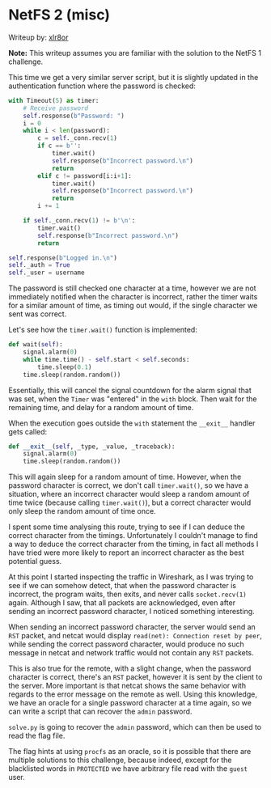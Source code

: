 # NetFS 2 (misc)
Writeup by: [xlr8or](https://ctftime.org/team/235001)

**Note:** This writeup assumes you are familiar with the solution to the NetFS 1 challenge.

This time we get a very similar server script, but it is slightly updated in the authentication function where the password is checked:
```python
with Timeout(5) as timer:
    # Receive password
    self.response(b"Password: ")
    i = 0
    while i < len(password):
        c = self._conn.recv(1)
        if c == b'':
            timer.wait()
            self.response(b"Incorrect password.\n")
            return
        elif c != password[i:i+1]:
            timer.wait()
            self.response(b"Incorrect password.\n")
            return
        i += 1

    if self._conn.recv(1) != b'\n':
        timer.wait()
        self.response(b"Incorrect password.\n")
        return

self.response(b"Logged in.\n")
self._auth = True
self._user = username
```

The password is still checked one character at a time, however we are not immediately notified when the character is incorrect, rather the timer waits for a similar amount of time, as timing out would, if the single character we sent was correct.

Let's see how the `timer.wait()` function is implemented:
```python
def wait(self):
    signal.alarm(0)
    while time.time() - self.start < self.seconds:
        time.sleep(0.1)
    time.sleep(random.random())
```

Essentially, this will cancel the signal countdown for the alarm signal that was set, when the `Timer` was "entered" in the `with` block.
Then wait for the remaining time, and delay for a random amount of time.

When the execution goes outside the `with` statement the `__exit__` handler gets called:
```python
def __exit__(self, _type, _value, _traceback):
    signal.alarm(0)
    time.sleep(random.random())
```

This will again sleep for a random amount of time.
However, when the password character is correct, we don't call `timer.wait()`, so we have a situation, where an incorrect character would sleep a random amount of time twice (because calling `timer.wait()`), but a correct character would only sleep the random amount of time once.

I spent some time analysing this route, trying to see if I can deduce the correct character from the timings.
Unfortunately I couldn't manage to find a way to deduce the correct character from the timing, in fact all methods I have tried were more likely to report an incorrect character as the best potential guess.

At this point I started inspecting the traffic in Wireshark, as I was trying to see if we can somehow detect, that when the password character is incorrect, the program waits, then exits, and never calls `socket.recv(1)` again.
Although I saw, that all packets are acknowledged, even after sending an incorrect password character, I noticed something interesting.

When sending an incorrect password character, the server would send an `RST` packet, and netcat would display `read(net): Connection reset by peer`, while sending the correct password character, would produce no such message in netcat and network traffic would not contain any `RST` packets.

This is also true for the remote, with a slight change, when the password character is correct, there's an `RST` packet, however it is sent by the client to the server.
More important is that netcat shows the same behavior with regards to the error message on the remote as well.
Using this knowledge, we have an oracle for a single password character at a time again, so we can write a script that can recover the `admin` password.

`solve.py` is going to recover the `admin` password, which can then be used to read the flag file.

The flag hints at using `procfs` as an oracle, so it is possible that there are multiple solutions to this challenge, because indeed, except for the blacklisted words in `PROTECTED` we have arbitrary file read with the `guest` user.
